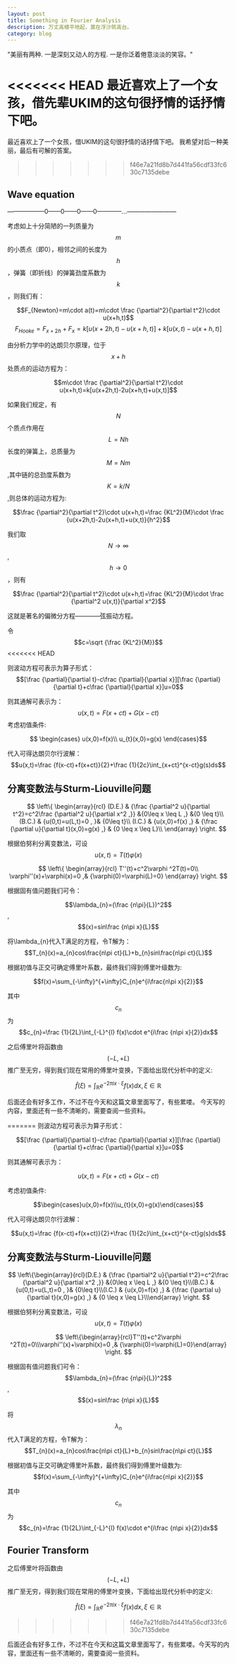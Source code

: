 ```yaml
---
layout: post
title: Something in Fourier Analysis
description: 万丈高楼平地起，莫在浮沙筑高台。
category: blog
---
```


"美丽有两种. 一是深刻又动人的方程. 一是你泛着倦意淡淡的笑容。"

<<<<<<< HEAD
最近喜欢上了一个女孩，借先辈UKIM的这句很抒情的话抒情下吧。
=======
最近喜欢上了一个女孩，借UKIM的这句很抒情的话抒情下吧。
我希望对后一种美丽，最后有可解的答案。
>>>>>>> f46e7a21fd8b7d441fa56cdf33fc630c7135debe


Wave equation
--

——————0——0——0——0————...————————

考虑如上十分简陋的一列质量为$$m$$的小质点（即0），相邻之间的长度为$$h$$，弹簧（即折线）的弹簧劲度系数为$$k$$，则我们有：

$$F_{Newton}=m\cdot a(t)=m\cdot \frac {\partial^2}{\partial t^2}\cdot u(x+h,t)$$
$$F_{Hooke}=F_{x+2h}+F_{x}=k[u(x+2h,t)-u(x+h,t)]+k[u(x,t)-u(x+h,t)]$$

由分析力学中的达朗贝尔原理，位于$$x+h$$处质点的运动方程为：

$$m\cdot \frac {\partial^2}{\partial t^2}\cdot u(x+h,t)=k[u(x+2h,t)-2u(x+h,t)+u(x,t)]$$

如果我们规定，有$$N$$个质点作用在$$L=Nh$$长度的弹簧上，总质量为$$M=Nm$$,其中链的总劲度系数为$$K=k/N$$,则总体的运动方程为:

$$\frac {\partial^2}{\partial t^2}\cdot u(x+h,t)=\frac {KL^2}{M}\cdot \frac {u(x+2h,t)-2u(x+h,t)+u(x,t)}{h^2}$$

我们取$$N\rightarrow\infty$$,$$h\rightarrow 0$$，则有

$$\frac {\partial^2}{\partial t^2}\cdot u(x+h,t)=\frac {KL^2}{M}\cdot \frac {\partial^2 u(x,t)}{\partial x^2}$$

这就是著名的偏微分方程————弦振动方程。

令$$c=\sqrt {\frac {KL^2}{M}}$$
<<<<<<< HEAD

则波动方程可表示为算子形式：
$$[\frac {\partial}{\partial t}-c\frac {\partial}{\partial x}][\frac {\partial}{\partial t}+c\frac {\partial}{\partial x}]u=0$$

则其通解可表示为：
$$u(x,t)=F(x+ct)+G(x-ct)$$
考虑初值条件:

$$
\begin{cases}
u(x,0)=f(x)\\
u_{t}(x,0)=g(x)
\end{cases}$$

代入可得达朗贝尔行波解：
$$u(x,t)=\frac {f(x-ct)+f(x+ct)}{2}+\frac {1}{2c}\int_{x+ct}^{x-ct}g(s)ds$$

分离变数法与Sturm-Liouville问题
--

$$ \left\{
\begin{array}{rcl}
(D.E.)     & {\frac {\partial^2 u}{\partial t^2}=c^2\frac {\partial^2 u}{\partial x^2 ,}} &{0\leq x \leq L ,} &{0 \leq t}\\
(B.C.)         & {u(0,t)=u(L,t)=0 , }& {0\leq t}\\
(I.C.)     & {u(x,0)=f(x) ,} & {\frac {\partial u}{\partial t}(x,0)=g(x) ,} & {0 \leq x \leq L}\\
\end{array} \right. $$

根据伯努利分离变数法，可设$$u(x,t)=T(t)\varphi(x)$$

$$ \left\{
\begin{array}{rcl}
T''(t)+c^2\varphi ^2T(t)=0\\
\varphi''(x)+\varphi(x)=0 ,& {\varphi(0)=\varphi(L)=0}
\end{array} \right. $$

根据固有值问题我们可令：

$$\lambda_{n}=(\frac {n\pi}{L})^2$$,$$(x)=sin\frac {n\pi x}{L}$$

将\lambda_{n}代入T满足的方程，令T解为：
$$T_{n}(x)=a_{n}cos\frac{n\pi ct}{L}+b_{n}sin\frac{n\pi ct}{L}$$

根据初值与正交可确定傅里叶系数，最终我们得到傅里叶级数为:

$$f(x)=\sum_{-\infty}^{+\infty}C_{n}e^{i\frac{n\pi x}{2}}$$

其中$$c_{n}$$为$$c_{n}=\frac {1}{2L}\int_{-L}^{l} f(x)\cdot e^{i\frac {n\pi x}{2}}dx$$


之后傅里叶将函数由$$(-L,+L)$$推广至无穷，得到我们现在常用的傅里叶变换，下面给出现代分析中的定义:

$$\hat{f}(\xi)=\int_{\mathbb{R}}e^{-2\pi ix\cdot\xi}f(x)dx,\xi\in\mathbb{R}$$

后面还会有好多工作，不过不在今天和这篇文章里面写了，有些累喽。
今天写的内容，里面还有一些不清晰的，需要查阅一些资料。






=======
则波动方程可表示为算子形式：

$$[\frac {\partial}{\partial t}-c\frac {\partial}{\partial x}][\frac {\partial}{\partial t}+c\frac {\partial}{\partial x}]u=0$$

则其通解可表示为：

$$u(x,t)=F(x+ct)+G(x-ct)$$

考虑初值条件:

$$\begin{cases}u(x,0)=f(x)\\u_{t}(x,0)=g(x)\end{cases}$$

代入可得达朗贝尔行波解：

$$u(x,t)=\frac {f(x-ct)+f(x+ct)}{2}+\frac {1}{2c}\int_{x+ct}^{x-ct}g(s)ds$$


分离变数法与Sturm-Liouville问题
--
$$ \left\{\begin{array}{rcl}(D.E.)     & {\frac {\partial^2 u}{\partial t^2}=c^2\frac {\partial^2 u}{\partial x^2 ,}} &{0\leq x \leq L ,} &{0 \leq t}\\(B.C.)         & {u(0,t)=u(L,t)=0 , }& {0\leq t}\\(I.C.)     & {u(x,0)=f(x) ,} & {\frac {\partial u}{\partial t}(x,0)=g(x) ,} & {0 \leq x \leq L}\\\end{array} \right. $$


根据伯努利分离变数法，可设$$u(x,t)=T(t)\varphi(x)$$

$$ \left\{\begin{array}{rcl}T''(t)+c^2\varphi ^2T(t)=0\\\varphi''(x)+\varphi(x)=0 ,& {\varphi(0)=\varphi(L)=0}\end{array} \right. $$


根据固有值问题我们可令：
$$\lambda_{n}=(\frac {n\pi}{L})^2$$,$$(x)=sin\frac {n\pi x}{L}$$


将$$\lambda_{n}$$代入T满足的方程，令T解为：$$T_{n}(x)=a_{n}cos\frac{n\pi ct}{L}+b_{n}sin\frac{n\pi ct}{L}$$


根据初值与正交可确定傅里叶系数，最终我们得到傅里叶级数为:
$$f(x)=\sum_{-\infty}^{+\infty}C_{n}e^{i\frac{n\pi x}{2}}$$


其中$$c_{n}$$为$$c_{n}=\frac {1}{2L}\int_{-L}^{l} f(x)\cdot e^{i\frac {n\pi x}{2}}dx$$

Fourier Transform
--
之后傅里叶将函数由$$(-L,+L)$$推广至无穷，得到我们现在常用的傅里叶变换，下面给出现代分析中的定义:


$$\hat{f}(\xi)=\int_{\mathbb{R}}e^{-2\pi ix\cdot\xi}f(x)dx,\xi\in\mathbb{R}$$
>>>>>>> f46e7a21fd8b7d441fa56cdf33fc630c7135debe


后面还会有好多工作，不过不在今天和这篇文章里面写了，有些累喽。今天写的内容，里面还有一些不清晰的，需要查阅一些资料。










